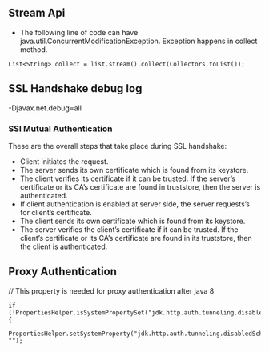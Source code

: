 ## Stream Api
* The following line of code can have java.util.ConcurrentModificationException. Exception happens in collect method. 
```
List<String> collect = list.stream().collect(Collectors.toList());
```


## SSL Handshake debug log
-Djavax.net.debug=all


### SSl Mutual Authentication
These are the overall steps that take place during SSL handshake:

* Client initiates the request.
* The server sends its own certificate which is found from its keystore.
* The client verifies its certificate if it can be trusted. If the server’s certificate or its CA’s certificate are found in truststore, then the server is authenticated.
* If client authentication is enabled at server side, the server requests’s for client’s certificate.
* The client sends its own certificate which is found from its keystore.
* The server verifies the client’s certificate if it can be trusted. If the client’s certificate or its CA’s certificate are found in its truststore, then the client is authenticated.


## Proxy Authentication

// This property is needed for proxy authentication after java 8
```
if (!PropertiesHelper.isSystemPropertySet("jdk.http.auth.tunneling.disabledSchemes")) {
		PropertiesHelper.setSystemProperty("jdk.http.auth.tunneling.disabledSchemes", "");
```
